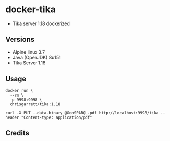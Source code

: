 # docker-tika

* Tika server 1.18 dockerized

## Versions
- Alpine linux 3.7
- Java (OpenJDK) 8u151
- Tika Server 1.18

## Usage

```
docker run \
  --rm \
  -p 9998:9998 \
  chrisgarrett/tika:1.18

curl -X PUT --data-binary @GeoSPARQL.pdf http://localhost:9998/tika --header "Content-type: application/pdf"
```

## Credits
